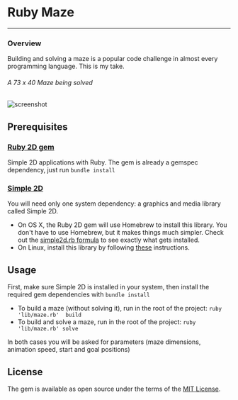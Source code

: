 # Ruby Maze
----
### Overview
 Building and solving a maze is a popular code challenge in almost every programming language.
 This is my take.
###### A 73 x 40 Maze being solved
![screenshot]( https://bytebucket.org/drumaddict/maze/raw/cc3b7a0b8874d78abae5cdd2d6c92d3df872a4cb/assets/maze.png?token=3b305dc69cfc36eb300efa49f79bbd11f805e076)
## Prerequisites
### [Ruby 2D gem](http://www.ruby2d.com/)
Simple 2D applications with Ruby. The gem is already a gemspec dependency, just run `bundle install`
### [Simple 2D](https://github.com/simple2d/simple2d)
You will need only one system dependency: a graphics and media library called Simple 2D.
* On OS X, the Ruby 2D gem will use Homebrew to install this library. You don't have to use Homebrew, but it makes things much simpler. Check out the [simple2d.rb formula](https://github.com/simple2d/homebrew-tap/blob/master/simple2d.rb) to see exactly what gets installed.
* On Linux, install this library by following [these](https://github.com/simple2d/simple2d#welcome-to-simple-2d) instructions.
## Usage
First, make sure Simple 2D is installed in your system, then install the required gem dependencies with `bundle install`
* To build a maze (without solving it), run in the root of the project:  `ruby 'lib/maze.rb'  build`
* To build  and solve a maze, run in the root of the project:  `ruby 'lib/maze.rb' solve`

In both cases you will be asked for parameters (maze dimensions, animation speed, start and goal positions)
## License

The gem is available as open source under the terms of the [MIT License](http://opensource.org/licenses/MIT).

